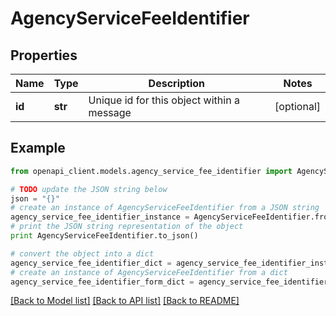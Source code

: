 # AgencyServiceFeeIdentifier


## Properties
Name | Type | Description | Notes
------------ | ------------- | ------------- | -------------
**id** | **str** | Unique id for this object within a message | [optional] 

## Example

```python
from openapi_client.models.agency_service_fee_identifier import AgencyServiceFeeIdentifier

# TODO update the JSON string below
json = "{}"
# create an instance of AgencyServiceFeeIdentifier from a JSON string
agency_service_fee_identifier_instance = AgencyServiceFeeIdentifier.from_json(json)
# print the JSON string representation of the object
print AgencyServiceFeeIdentifier.to_json()

# convert the object into a dict
agency_service_fee_identifier_dict = agency_service_fee_identifier_instance.to_dict()
# create an instance of AgencyServiceFeeIdentifier from a dict
agency_service_fee_identifier_form_dict = agency_service_fee_identifier.from_dict(agency_service_fee_identifier_dict)
```
[[Back to Model list]](../README.md#documentation-for-models) [[Back to API list]](../README.md#documentation-for-api-endpoints) [[Back to README]](../README.md)


